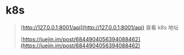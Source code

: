 # k8s

> [http://127.0.0.1:8001/api](http://127.0.0.1:8001/api) 查看 k8s 地址
>
> [https://juejin.im/post/6844904056394088462](https://juejin.im/post/6844904056394088462)



